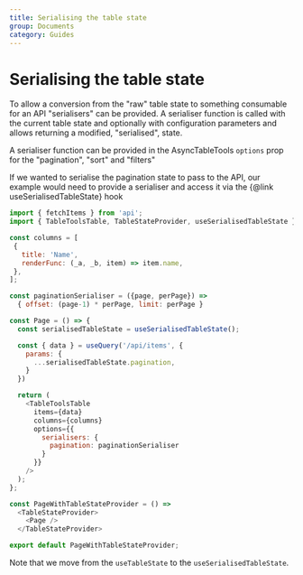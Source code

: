 ```yaml
---
title: Serialising the table state
group: Documents
category: Guides
---
```


# Serialising the table state

To allow a conversion from the "raw" table state to something consumable for an API "serialisers" can be provided.
A serialiser function is called with the current table state and optionally with configuration parameters and allows returning a modified, "serialised", state.

A serialiser function can be provided in the AsyncTableTools `options` prop for the "pagination", "sort" and "filters"

If we wanted to serialise the pagination state to pass to the API,
our example would need to provide a serialiser and access it via the {@link useSerialisedTableState} hook

```js
import { fetchItems } from 'api';
import { TableToolsTable, TableStateProvider, useSerialisedTableState } from '@bastilian/tabletools';

const columns = [
 {
   title: 'Name',
   renderFunc: (_a, _b, item) => item.name,
 },
];

const paginationSerialiser = ({page, perPage}) =>
  { offset: (page-1) * perPage, limit: perPage }

const Page = () => {
  const serialisedTableState = useSerialisedTableState();

  const { data } = useQuery('/api/items', {
    params: {
      ...serialisedTableState.pagination,
    }
  })

  return (
    <TableToolsTable
      items={data}
      columns={columns}
      options={{
        serialisers: {
          pagination: paginationSerialiser
        }
      }}
    />
  );
};

const PageWithTableStateProvider = () =>
  <TableStateProvider>
    <Page />
  </TableStateProvider>

export default PageWithTableStateProvider;
```

Note that we move from the `useTableState` to the `useSerialisedTableState`.
